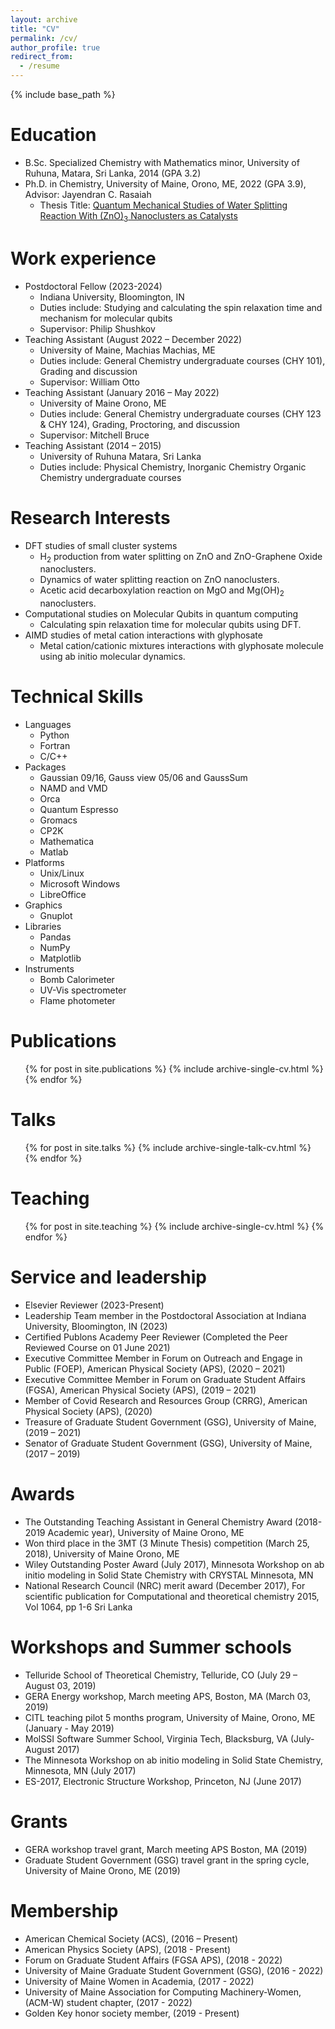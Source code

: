 ```yaml
---
layout: archive
title: "CV"
permalink: /cv/
author_profile: true
redirect_from:
  - /resume
---
```


{% include base_path %}

Education
======
* B.Sc. Specialized Chemistry with Mathematics minor, University of Ruhuna, Matara, Sri Lanka, 2014 (GPA 3.2)
* Ph.D. in Chemistry, University of Maine, Orono, ME, 2022 (GPA 3.9), Advisor: Jayendran C. Rasaiah
  * Thesis Title: [Quantum Mechanical Studies of Water Splitting Reaction With (ZnO)<sub>3</sub> Nanoclusters as Catalysts](https://umaine.summon.serialssolutions.com/search?s.fvf%5B%5D=ContentType%2CNewspaper+Article%2Ct&s.q=duwage+c+perera&_gl=1*1w1ilea*_ga*MTczMjUzNTAwMS4xNzAxNzE2NzY0*_ga_JQHJ7W6CLS*MTcwMjQxOTUyMy4xLjEuMTcwMjQxOTU0MC40My4wLjA.#!/search?ho=t&include.ft.matches=f&fvf=ContentType,Newspaper%20Article,t&l=en&q=duwage%20c%20perera)

Work experience
======
* Postdoctoral Fellow (2023-2024)
  * Indiana University, Bloomington, IN
  * Duties include: Studying and calculating the spin relaxation time and mechanism for molecular qubits
  * Supervisor: Philip Shushkov
* Teaching Assistant (August 2022 – December 2022)
  * University of Maine, Machias Machias, ME
  * Duties include: General Chemistry undergraduate courses (CHY 101), Grading and discussion
  * Supervisor: William Otto
* Teaching Assistant (January 2016 – May 2022)
  * University of Maine Orono, ME
  * Duties include: General Chemistry undergraduate courses (CHY 123 & CHY 124), Grading, Proctoring, and discussion
  * Supervisor: Mitchell Bruce
* Teaching Assistant (2014 – 2015)
  * University of Ruhuna Matara, Sri Lanka
  * Duties include: Physical Chemistry, Inorganic Chemistry Organic Chemistry undergraduate courses

Research Interests
======
* DFT studies of small cluster systems
  * H<sub>2</sub> production from water splitting on ZnO and ZnO-Graphene Oxide nanoclusters.
  * Dynamics of water splitting reaction on ZnO nanoclusters.
  * Acetic acid decarboxylation reaction on MgO and Mg(OH)<sub>2</sub> nanoclusters.
* Computational studies on Molecular Qubits in quantum computing
  * Calculating spin relaxation time for molecular qubits using DFT.
* AIMD studies of metal cation interactions with glyphosate
  * Metal cation/cationic mixtures interactions with glyphosate molecule using ab initio molecular dynamics.
  
Technical Skills
======
* Languages
  * Python
  * Fortran
  * C/C++
* Packages
  * Gaussian 09/16, Gauss view 05/06 and GaussSum
  * NAMD and VMD
  * Orca
  * Quantum Espresso
  * Gromacs
  * CP2K
  * Mathematica
  * Matlab
* Platforms
  * Unix/Linux
  * Microsoft Windows
  * LibreOffice
* Graphics
  * Gnuplot
* Libraries
  * Pandas
  * NumPy
  * Matplotlib
* Instruments
  * Bomb Calorimeter
  * UV-Vis spectrometer
  * Flame photometer

Publications
======
  <ul>{% for post in site.publications %}
    {% include archive-single-cv.html %}
  {% endfor %}</ul>
  
Talks
======
  <ul>{% for post in site.talks %}
    {% include archive-single-talk-cv.html %}
  {% endfor %}</ul>
  
Teaching
======
  <ul>{% for post in site.teaching %}
    {% include archive-single-cv.html %}
  {% endfor %}</ul>
  
Service and leadership
======
* Elsevier Reviewer (2023-Present)
* Leadership Team member in the Postdoctoral Association at Indiana University, Bloomington, IN (2023)
* Certified Publons Academy Peer Reviewer (Completed the Peer Reviewed Course on 01 June 2021)
* Executive Committee Member in Forum on Outreach and Engage in Public (FOEP), American Physical Society (APS), (2020 – 2021)
* Executive Committee Member in Forum on Graduate Student Affairs (FGSA), American Physical Society (APS), (2019 – 2021)
* Member of Covid Research and Resources Group (CRRG), American Physical Society (APS), (2020)
* Treasure of Graduate Student Government (GSG), University of Maine, (2019 – 2021)
* Senator of Graduate Student Government (GSG), University of Maine, (2017 – 2019)
  
Awards
======
* The Outstanding Teaching Assistant in General Chemistry Award (2018-2019 Academic year), University of Maine Orono, ME
* Won third place in the 3MT (3 Minute Thesis) competition (March 25, 2018), University of Maine Orono, ME
* Wiley Outstanding Poster Award (July 2017), Minnesota Workshop on ab initio modeling in Solid State Chemistry with CRYSTAL Minnesota, MN
* National Research Council (NRC) merit award (December 2017), For scientific publication for Computational and theoretical chemistry 2015, Vol 1064, pp 1-6 Sri Lanka

Workshops and Summer schools
======
* Telluride School of Theoretical Chemistry, Telluride, CO (July 29 – August 03, 2019)
* GERA Energy workshop, March meeting APS, Boston, MA (March 03, 2019)
* CITL teaching pilot 5 months program, University of Maine, Orono, ME (January - May 2019)
* MolSSI Software Summer School, Virginia Tech, Blacksburg, VA (July-August 2017)
* The Minnesota Workshop on ab initio modeling in Solid State Chemistry, Minnesota, MN (July 2017)
* ES-2017, Electronic Structure Workshop, Princeton, NJ (June 2017)


Grants
======
* GERA workshop travel grant, March meeting APS Boston, MA (2019)
* Graduate Student Government (GSG) travel grant in the spring cycle, University of Maine Orono, ME (2019)
  
Membership
======
* American Chemical Society (ACS), (2016 – Present)
* American Physics Society (APS), (2018 - Present)
* Forum on Graduate Student Affairs (FGSA APS), (2018 - 2022)
* University of Maine Graduate Student Government (GSG), (2016 - 2022)
* University of Maine Women in Academia, (2017 - 2022)
* University of Maine Association for Computing Machinery-Women, (ACM-W) student chapter, (2017 - 2022)
* Golden Key honor society member, (2019 - Present)

